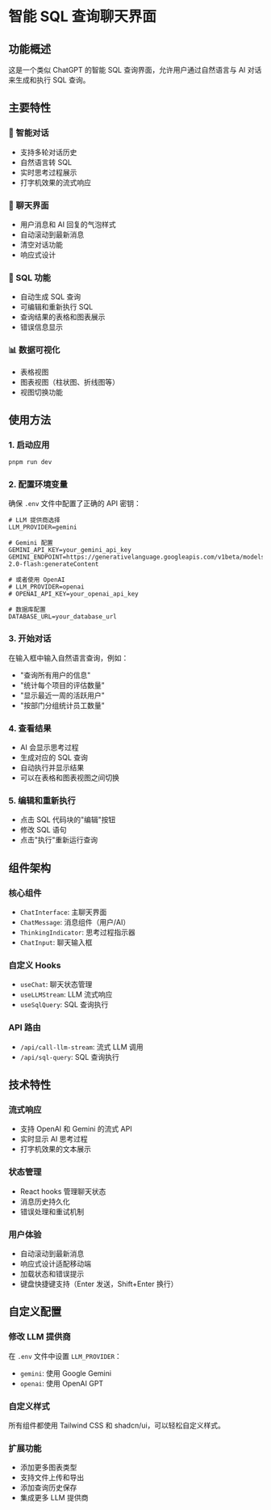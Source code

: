 # 智能 SQL 查询聊天界面

## 功能概述

这是一个类似 ChatGPT 的智能 SQL 查询界面，允许用户通过自然语言与 AI 对话来生成和执行 SQL 查询。

## 主要特性

### 🤖 智能对话

- 支持多轮对话历史
- 自然语言转 SQL
- 实时思考过程展示
- 打字机效果的流式响应

### 💬 聊天界面

- 用户消息和 AI 回复的气泡样式
- 自动滚动到最新消息
- 清空对话功能
- 响应式设计

### 🔧 SQL 功能

- 自动生成 SQL 查询
- 可编辑和重新执行 SQL
- 查询结果的表格和图表展示
- 错误信息显示

### 📊 数据可视化

- 表格视图
- 图表视图（柱状图、折线图等）
- 视图切换功能

## 使用方法

### 1. 启动应用

```bash
pnpm run dev
```

### 2. 配置环境变量

确保 `.env` 文件中配置了正确的 API 密钥：

```env
# LLM 提供商选择
LLM_PROVIDER=gemini

# Gemini 配置
GEMINI_API_KEY=your_gemini_api_key
GEMINI_ENDPOINT=https://generativelanguage.googleapis.com/v1beta/models/gemini-2.0-flash:generateContent

# 或者使用 OpenAI
# LLM_PROVIDER=openai
# OPENAI_API_KEY=your_openai_api_key

# 数据库配置
DATABASE_URL=your_database_url
```

### 3. 开始对话

在输入框中输入自然语言查询，例如：

- "查询所有用户的信息"
- "统计每个项目的评估数量"
- "显示最近一周的活跃用户"
- "按部门分组统计员工数量"

### 4. 查看结果

- AI 会显示思考过程
- 生成对应的 SQL 查询
- 自动执行并显示结果
- 可以在表格和图表视图之间切换

### 5. 编辑和重新执行

- 点击 SQL 代码块的"编辑"按钮
- 修改 SQL 语句
- 点击"执行"重新运行查询

## 组件架构

### 核心组件

- `ChatInterface`: 主聊天界面
- `ChatMessage`: 消息组件（用户/AI）
- `ThinkingIndicator`: 思考过程指示器
- `ChatInput`: 聊天输入框

### 自定义 Hooks

- `useChat`: 聊天状态管理
- `useLLMStream`: LLM 流式响应
- `useSqlQuery`: SQL 查询执行

### API 路由

- `/api/call-llm-stream`: 流式 LLM 调用
- `/api/sql-query`: SQL 查询执行

## 技术特性

### 流式响应

- 支持 OpenAI 和 Gemini 的流式 API
- 实时显示 AI 思考过程
- 打字机效果的文本展示

### 状态管理

- React hooks 管理聊天状态
- 消息历史持久化
- 错误处理和重试机制

### 用户体验

- 自动滚动到最新消息
- 响应式设计适配移动端
- 加载状态和错误提示
- 键盘快捷键支持（Enter 发送，Shift+Enter 换行）

## 自定义配置

### 修改 LLM 提供商

在 `.env` 文件中设置 `LLM_PROVIDER`：

- `gemini`: 使用 Google Gemini
- `openai`: 使用 OpenAI GPT

### 自定义样式

所有组件都使用 Tailwind CSS 和 shadcn/ui，可以轻松自定义样式。

### 扩展功能

- 添加更多图表类型
- 支持文件上传和导出
- 添加查询历史保存
- 集成更多 LLM 提供商
